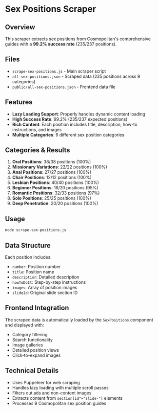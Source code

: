 # Sex Positions Scraper

## Overview
This scraper extracts sex positions from Cosmopolitan's comprehensive guides with a **99.2% success rate** (235/237 positions).

## Files
- `scrape-sex-positions.js` - Main scraper script
- `all-sex-positions.json` - Scraped data (235 positions across 9 categories)
- `public/all-sex-positions.json` - Frontend data file

## Features
- **Lazy Loading Support**: Properly handles dynamic content loading
- **High Success Rate**: 99.2% (235/237 expected positions)
- **Rich Content**: Each position includes title, description, how-to instructions, and images
- **Multiple Categories**: 9 different sex position categories

## Categories & Results
1. **Oral Positions**: 38/38 positions (100%)
2. **Missionary Variations**: 22/22 positions (100%)
3. **Anal Positions**: 27/27 positions (100%)
4. **Chair Positions**: 12/12 positions (100%)
5. **Lesbian Positions**: 40/40 positions (100%)
6. **Beginner Positions**: 19/20 positions (95%)
7. **Romantic Positions**: 32/33 positions (97%)
8. **Solo Positions**: 25/25 positions (100%)
9. **Deep Penetration**: 20/20 positions (100%)

## Usage
```bash
node scrape-sex-positions.js
```

## Data Structure
Each position includes:
- `number`: Position number
- `title`: Position name
- `description`: Detailed description
- `howToDoIt`: Step-by-step instructions
- `images`: Array of position images
- `slideId`: Original slide section ID

## Frontend Integration
The scraped data is automatically loaded by the `SexPositions` component and displayed with:
- Category filtering
- Search functionality
- Image galleries
- Detailed position views
- Click-to-expand images

## Technical Details
- Uses Puppeteer for web scraping
- Handles lazy loading with multiple scroll passes
- Filters out ads and non-content images
- Extracts content from `section[id^="slide-"]` elements
- Processes 9 Cosmopolitan sex position guides
